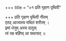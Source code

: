 +++
title = "०१ प्रति गृहाण पृथिवी"

+++
प्रति गृहाण पृथिवी नीतम्  
एतद् आज्यस्य मथितं शरीरम् ।  
इमां धेनुम् अस्य दातुस्  
त्वं रक्ष बर्हिष्य् आ यथासत् ॥